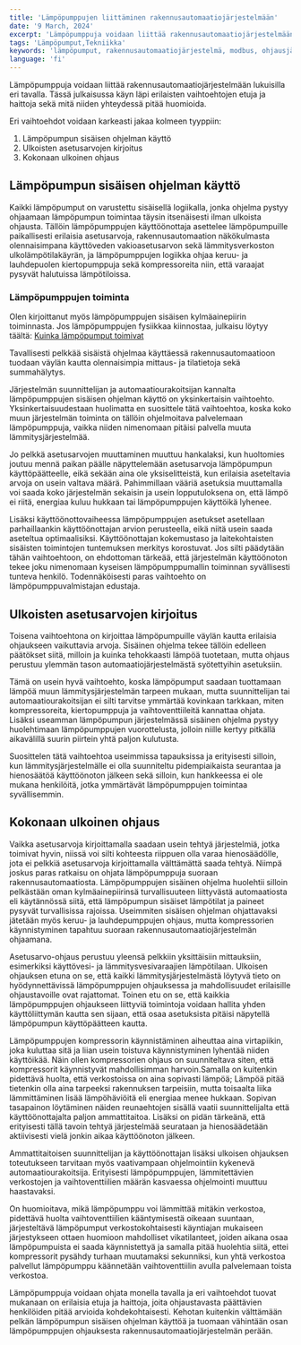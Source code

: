 ```yaml
---
title: 'Lämpöpumppujen liittäminen rakennusautomaatiojärjestelmään'
date: '9 March, 2024'
excerpt: 'Lämpöpumppuja voidaan liittää rakennusautomaatiojärjestelmään lukuisilla eri tavalla. Tässä julkaisussa käyn läpi erilaisten vaihtoehtojen etuja ja haittoja sekä mitä niiden yhteydessä pitää huomioida.'
tags: 'Lämpöpumput,Tekniikka'
keywords: 'lämpöpumput, rakennusautomaatiojärjestelmä, modbus, ohjausjärjestelmät, väylätekniikka, sisäinen ohjaus, ulkoinen ohjaus, asetusarvot, automatisoitu lämmitys, kiertopumput, kompressorit, varaajat, lämmitysjärjestelmä, energiatehokkuus, ohjelmointi, hälytykset, käyttöönotto, hienosäätö, vianetsintä, suunnittelu'
language: 'fi'
---
```


Lämpöpumppuja voidaan liittää rakennusautomaatiojärjestelmään lukuisilla eri tavalla. Tässä julkaisussa käyn läpi erilaisten vaihtoehtojen etuja ja haittoja sekä mitä niiden yhteydessä pitää huomioida.

Eri vaihtoehdot voidaan karkeasti jakaa kolmeen tyyppiin:

1. Lämpöpumpun sisäisen ohjelman käyttö
2. Ulkoisten asetusarvojen kirjoitus
3. Kokonaan ulkoinen ohjaus

## Lämpöpumpun sisäisen ohjelman käyttö

Kaikki lämpöpumput on varustettu sisäisellä logiikalla, jonka ohjelma pystyy ohjaamaan lämpöpumpun toimintaa täysin itsenäisesti ilman ulkoista ohjausta. Tällöin lämpöpumppujen käyttöönottaja asettelee lämpöpumpuille paikallisesti erilaisia asetusarvoja, rakennusautomaation näkökulmasta olennaisimpana käyttöveden vakioasetusarvon sekä lämmitysverkoston ulkolämpötilakäyrän, ja lämpöpumppujen logiikka ohjaa keruu- ja lauhdepuolen kiertopumppuja sekä kompressoreita niin, että varaajat pysyvät halutuissa lämpötiloissa.

<aside>
   <h3>Lämpöpumppujen toiminta</h3>
   <div> Olen kirjoittanut myös lämpöpumppujen sisäisen kylmäainepiirin toiminnasta. Jos lämpöpumppujen fysiikkaa kiinnostaa, julkaisu löytyy täältä: <a href="https://niemenjoki.fi/blogi/julkaisu/kuinka-lampopumput-toimivat">Kuinka lämpöpumput toimivat</a>
   </div>
</aside>

Tavallisesti pelkkää sisäistä ohjelmaa käyttäessä rakennusautomaatioon tuodaan väylän kautta olennaisimpia mittaus- ja tilatietoja sekä summahälytys.

Järjestelmän suunnittelijan ja automaatiourakoitsijan kannalta lämpöpumppujen sisäisen ohjelman käyttö on yksinkertaisin vaihtoehto. Yksinkertaisuudestaan huolimatta en suosittele tätä vaihtoehtoa, koska koko muun järjestelmän toiminta on tällöin ohjelmoitava palvelemaan lämpöpumppuja, vaikka niiden nimenomaan pitäisi palvella muuta lämmitysjärjestelmää.

Jo pelkkä asetusarvojen muuttaminen muuttuu hankalaksi, kun huoltomies joutuu mennä paikan päälle näpyttelemään asetusarvoja lämpöpumpun käyttöpäätteelle, eikä sekään aina ole yksiselitteistä, kun erilaisia aseteltavia arvoja on usein valtava määrä. Pahimmillaan vääriä asetuksia muuttamalla voi saada koko järjestelmän sekaisin ja usein lopputuloksena on, että lämpö ei riitä, energiaa kuluu hukkaan tai lämpöpumppujen käyttöikä lyhenee.

Lisäksi käyttöönottovaiheessa lämpöpumppujen asetukset asetellaan parhaillaankin käyttöönottajan arvion perusteella, eikä niitä usein saada aseteltua optimaalisiksi. Käyttöönottajan kokemustaso ja laitekohtaisten sisäisten toimintojen tuntemuksen merkitys korostuvat. Jos silti päädytään tähän vaihtoehtoon, on ehdottoman tärkeää, että järjestelmän käyttöönoton tekee joku nimenomaan kyseisen lämpöpumppumallin toiminnan syvällisesti tunteva henkilö. Todennäköisesti paras vaihtoehto on lämpöpumppuvalmistajan edustaja.

## Ulkoisten asetusarvojen kirjoitus

Toisena vaihtoehtona on kirjoittaa lämpöpumpuille väylän kautta erilaisia ohjaukseen vaikuttavia arvoja. Sisäinen ohjelma tekee tällöin edelleen päätökset siitä, milloin ja kuinka tehokkaasti lämpöä tuotetaan, mutta ohjaus perustuu ylemmän tason automaatiojärjestelmästä syötettyihin asetuksiin.

Tämä on usein hyvä vaihtoehto, koska lämpöpumput saadaan tuottamaan lämpöä muun lämmitysjärjestelmän tarpeen mukaan, mutta suunnittelijan tai automaatiourakoitsijan ei silti tarvitse ymmärtää kovinkaan tarkkaan, miten kompressoreita, kiertopumppuja ja vaihtoventtiileitä kannattaa ohjata. Lisäksi useamman lämpöpumpun järjestelmässä sisäinen ohjelma pystyy huolehtimaan lämpöpumppujen vuorottelusta, jolloin niille kertyy pitkällä aikavälillä suurin piirtein yhtä paljon kulutusta.

Suosittelen tätä vaihtoehtoa useimmissa tapauksissa ja erityisesti silloin, kun lämmitysjärjestelmälle ei olla suunniteltu pidempiaikaista seurantaa ja hienosäätöä käyttöönoton jälkeen sekä silloin, kun hankkeessa ei ole mukana henkilöitä, jotka ymmärtävät lämpöpumppujen toimintaa syvällisemmin.

## Kokonaan ulkoinen ohjaus

Vaikka asetusarvoja kirjoittamalla saadaan usein tehtyä järjestelmiä, jotka toimivat hyvin, niissä voi silti kohteesta riippuen olla varaa hienosäädölle, jota ei pelkkiä asetusarvoja kirjoittamalla välttämättä saada tehtyä. Niimpä joskus paras ratkaisu on ohjata lämpöpumppuja suoraan rakennusautomaatiosta. Lämpöpumppujen sisäinen ohjelma huolehtii silloin pelkästään oman kylmäainepiirinsä turvallisuuteen liittyvästä automaatiosta eli käytännössä siitä, että lämpöpumpun sisäiset lämpötilat ja paineet pysyvät turvallisissa rajoissa. Useimmiten sisäisen ohjelman ohjattavaksi jätetään myös keruu- ja lauhdepumppujen ohjaus, mutta kompressorien käynnistyminen tapahtuu suoraan rakennusautomaatiojärjestelmän ohjaamana.

Asetusarvo-ohjaus perustuu yleensä pelkkiin yksittäisiin mittauksiin, esimerkiksi käyttövesi- ja lämmitysvesivaraajien lämpötilaan. Ulkoisen ohjauksen etuna on se, että kaikki lämmitysjärjestelmästä löytyvä tieto on hyödynnettävissä lämpöpumppujen ohjauksessa ja mahdollisuudet erilaisille ohjaustavoille ovat rajattomat. Toinen etu on se, että kaikkia lämpöpumppujen ohjaukseen liittyviä toimintoja voidaan hallita yhden käyttöliittymän kautta sen sijaan, että osaa asetuksista pitäisi näpytellä lämpöpumpun käyttöpäätteen kautta.

Lämpöpumppujen kompressorin käynnistäminen aiheuttaa aina virtapiikin, joka kuluttaa sitä ja liian usein toistuva käynnistyminen lyhentää niiden käyttöikää. Näin ollen kompressorien ohjaus on suunniteltava siten, että kompressorit käynnistyvät mahdollisimman harvoin.Samalla on kuitenkin pidettävä huolta, että verkostoissa on aina sopivasti lämpöä; Lämpöä pitää tietenkin olla aina tarpeeksi rakennuksen tarpeisiin, mutta toisaalta liika lämmittäminen lisää lämpöhäviöitä eli energiaa menee hukkaan. Sopivan tasapainon löytäminen näiden reunaehtojen sisällä vaatii suunnittelijalta että käyttöönottajalta paljon ammattitaitoa. Lisäksi on pidän tärkeänä, että erityisesti tällä tavoin tehtyä järjestelmää seurataan ja hienosäädetään aktiivisesti vielä jonkin aikaa käyttöönoton jälkeen.

Ammattitaitoisen suunnittelijan ja käyttöönottajan lisäksi ulkoisen ohjauksen toteutukseen tarvitaan myös vaativampaan ohjelmointiin kykenevä automaatiourakoitsija. Erityisesti lämpöpumppujen, lämmitettävien verkostojen ja vaihtoventtiilien määrän kasvaessa ohjelmointi muuttuu haastavaksi.

On huomioitava, mikä lämpöpumppu voi lämmittää mitäkin verkostoa, pidettävä huolta vaihtoventtiilien kääntymisestä oikeaan suuntaan, järjesteltävä lämpöpumput verkostokohtaisesti käyntiajan mukaiseen järjestykseen ottaen huomioon mahdolliset vikatilanteet, joiden aikana osaa lämpöpumpuista ei saada käynnistettyä ja samalla pitää huolehtia siitä, ettei kompressorit pysähdy turhaan muutamaksi sekunniksi, kun yhtä verkostoa palvellut lämpöpumppu käännetään vaihtoventtiilin avulla palvelemaan toista verkostoa.

Lämpöpumppuja voidaan ohjata monella tavalla ja eri vaihtoehdot tuovat mukanaan on erilaisia etuja ja haittoja, joita ohjaustavasta päättävien henkilöiden pitää arvioida kohdekohtaisesti. Kehotan kuitenkin välttämään pelkän lämpöpumpun sisäisen ohjelman käyttöä ja tuomaan vähintään osan lämpöpumppujen ohjauksesta rakennusautomaatiojärjestelmän perään.
